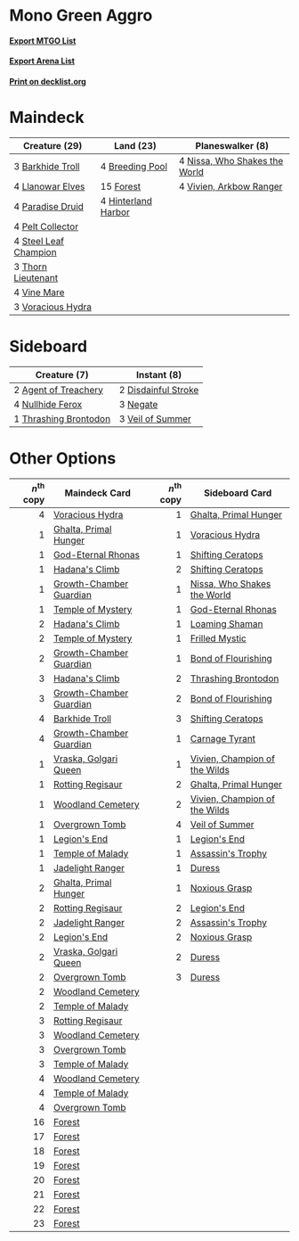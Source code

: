 # Mono Green Aggro

#### [Export MTGO List](../collection/Mono%20Green%20Aggro/Mono%20Green%20Aggro.txt)
#### [Export Arena List](../collection/Mono%20Green%20Aggro/Mono%20Green%20Aggro_arena.txt)
#### [Print on decklist.org](http://decklist.org/?deckmain=3%09Barkhide%20Troll%0A4%09Breeding%20Pool%0A15%09Forest%0A4%09Hinterland%20Harbor%0A4%09Llanowar%20Elves%0A4%09Nissa,%20Who%20Shakes%20the%20World%0A4%09Paradise%20Druid%0A4%09Pelt%20Collector%0A4%09Steel%20Leaf%20Champion%0A3%09Thorn%20Lieutenant%0A4%09Vine%20Mare%0A4%09Vivien,%20Arkbow%20Ranger%0A3%09Voracious%20Hydra&deckside=2%09Agent%20of%20Treachery%0A2%09Disdainful%20Stroke%0A3%09Negate%0A4%09Nullhide%20Ferox%0A1%09Thrashing%20Brontodon%0A3%09Veil%20of%20Summer)
# Maindeck

|                                         Creature (29)                                          |                                          Land (23)                                           |                                            Planeswalker (8)                                            |
|------------------------------------------------------------------------------------------------|----------------------------------------------------------------------------------------------|--------------------------------------------------------------------------------------------------------|
|3 [Barkhide Troll](http://gatherer.wizards.com/Pages/Card/Details.aspx?multiverseid=466919)     |4 [Breeding Pool](http://gatherer.wizards.com/Pages/Card/Details.aspx?multiverseid=97088)     |4 [Nissa, Who Shakes the World](http://gatherer.wizards.com/Pages/Card/Details.aspx?multiverseid=461096)|
|4 [Llanowar Elves](http://gatherer.wizards.com/Pages/Card/Details.aspx?multiverseid=129626)     |15 [Forest](http://gatherer.wizards.com/Pages/Card/Details.aspx?multiverseid=439860)          |4 [Vivien, Arkbow Ranger](http://gatherer.wizards.com/Pages/Card/Details.aspx?multiverseid=466953)      |
|4 [Paradise Druid](http://gatherer.wizards.com/Pages/Card/Details.aspx?multiverseid=461098)     |4 [Hinterland Harbor](http://gatherer.wizards.com/Pages/Card/Details.aspx?multiverseid=443128)|                                                                                                        |
|4 [Pelt Collector](http://gatherer.wizards.com/Pages/Card/Details.aspx?multiverseid=452891)     |                                                                                              |                                                                                                        |
|4 [Steel Leaf Champion](http://gatherer.wizards.com/Pages/Card/Details.aspx?multiverseid=443070)|                                                                                              |                                                                                                        |
|3 [Thorn Lieutenant](http://gatherer.wizards.com/Pages/Card/Details.aspx?multiverseid=447339)   |                                                                                              |                                                                                                        |
|4 [Vine Mare](http://gatherer.wizards.com/Pages/Card/Details.aspx?multiverseid=447343)          |                                                                                              |                                                                                                        |
|3 [Voracious Hydra](http://gatherer.wizards.com/Pages/Card/Details.aspx?multiverseid=466954)    |                                                                                              |                                                                                                        |


# Sideboard

|                                          Creature (7)                                          |                                         Instant (8)                                          |
|------------------------------------------------------------------------------------------------|----------------------------------------------------------------------------------------------|
|2 [Agent of Treachery](http://gatherer.wizards.com/Pages/Card/Details.aspx?multiverseid=466797) |2 [Disdainful Stroke](http://gatherer.wizards.com/Pages/Card/Details.aspx?multiverseid=420705)|
|4 [Nullhide Ferox](http://gatherer.wizards.com/Pages/Card/Details.aspx?multiverseid=452888)     |3 [Negate](http://gatherer.wizards.com/Pages/Card/Details.aspx?multiverseid=423707)           |
|1 [Thrashing Brontodon](http://gatherer.wizards.com/Pages/Card/Details.aspx?multiverseid=456570)|3 [Veil of Summer](http://gatherer.wizards.com/Pages/Card/Details.aspx?multiverseid=466952)   |


# Other Options

|*n*<sup>th</sup> copy|                                          Maindeck Card                                           |*n*<sup>th</sup> copy|                                             Sideboard Card                                             |
|--------------------:|--------------------------------------------------------------------------------------------------|--------------------:|--------------------------------------------------------------------------------------------------------|
|                    4|[Voracious Hydra](http://gatherer.wizards.com/Pages/Card/Details.aspx?multiverseid=466954)        |                    1|[Ghalta, Primal Hunger](http://gatherer.wizards.com/Pages/Card/Details.aspx?multiverseid=456564)        |
|                    1|[Ghalta, Primal Hunger](http://gatherer.wizards.com/Pages/Card/Details.aspx?multiverseid=456564)  |                    1|[Voracious Hydra](http://gatherer.wizards.com/Pages/Card/Details.aspx?multiverseid=466954)              |
|                    1|[God-Eternal Rhonas](http://gatherer.wizards.com/Pages/Card/Details.aspx?multiverseid=461090)     |                    1|[Shifting Ceratops](http://gatherer.wizards.com/Pages/Card/Details.aspx?multiverseid=466948)            |
|                    1|[Hadana's Climb](http://gatherer.wizards.com/Pages/Card/Details.aspx?multiverseid=439815)         |                    2|[Shifting Ceratops](http://gatherer.wizards.com/Pages/Card/Details.aspx?multiverseid=466948)            |
|                    1|[Growth-Chamber Guardian](http://gatherer.wizards.com/Pages/Card/Details.aspx?multiverseid=457272)|                    1|[Nissa, Who Shakes the World](http://gatherer.wizards.com/Pages/Card/Details.aspx?multiverseid=461096)  |
|                    1|[Temple of Mystery](http://gatherer.wizards.com/Pages/Card/Details.aspx?multiverseid=373571)      |                    1|[God-Eternal Rhonas](http://gatherer.wizards.com/Pages/Card/Details.aspx?multiverseid=461090)           |
|                    2|[Hadana's Climb](http://gatherer.wizards.com/Pages/Card/Details.aspx?multiverseid=439815)         |                    1|[Loaming Shaman](http://gatherer.wizards.com/Pages/Card/Details.aspx?multiverseid=405286)               |
|                    2|[Temple of Mystery](http://gatherer.wizards.com/Pages/Card/Details.aspx?multiverseid=373571)      |                    1|[Frilled Mystic](http://gatherer.wizards.com/Pages/Card/Details.aspx?multiverseid=457318)               |
|                    2|[Growth-Chamber Guardian](http://gatherer.wizards.com/Pages/Card/Details.aspx?multiverseid=457272)|                    1|[Bond of Flourishing](http://gatherer.wizards.com/Pages/Card/Details.aspx?multiverseid=461082)          |
|                    3|[Hadana's Climb](http://gatherer.wizards.com/Pages/Card/Details.aspx?multiverseid=439815)         |                    2|[Thrashing Brontodon](http://gatherer.wizards.com/Pages/Card/Details.aspx?multiverseid=456570)          |
|                    3|[Growth-Chamber Guardian](http://gatherer.wizards.com/Pages/Card/Details.aspx?multiverseid=457272)|                    2|[Bond of Flourishing](http://gatherer.wizards.com/Pages/Card/Details.aspx?multiverseid=461082)          |
|                    4|[Barkhide Troll](http://gatherer.wizards.com/Pages/Card/Details.aspx?multiverseid=466919)         |                    3|[Shifting Ceratops](http://gatherer.wizards.com/Pages/Card/Details.aspx?multiverseid=466948)            |
|                    4|[Growth-Chamber Guardian](http://gatherer.wizards.com/Pages/Card/Details.aspx?multiverseid=457272)|                    1|[Carnage Tyrant](http://gatherer.wizards.com/Pages/Card/Details.aspx?multiverseid=435334)               |
|                    1|[Vraska, Golgari Queen](http://gatherer.wizards.com/Pages/Card/Details.aspx?multiverseid=452963)  |                    1|[Vivien, Champion of the Wilds](http://gatherer.wizards.com/Pages/Card/Details.aspx?multiverseid=461107)|
|                    1|[Rotting Regisaur](http://gatherer.wizards.com/Pages/Card/Details.aspx?multiverseid=466865)       |                    2|[Ghalta, Primal Hunger](http://gatherer.wizards.com/Pages/Card/Details.aspx?multiverseid=456564)        |
|                    1|[Woodland Cemetery](http://gatherer.wizards.com/Pages/Card/Details.aspx?multiverseid=443136)      |                    2|[Vivien, Champion of the Wilds](http://gatherer.wizards.com/Pages/Card/Details.aspx?multiverseid=461107)|
|                    1|[Overgrown Tomb](http://gatherer.wizards.com/Pages/Card/Details.aspx?multiverseid=405103)         |                    4|[Veil of Summer](http://gatherer.wizards.com/Pages/Card/Details.aspx?multiverseid=466952)               |
|                    1|[Legion's End](http://gatherer.wizards.com/Pages/Card/Details.aspx?multiverseid=466860)           |                    1|[Legion's End](http://gatherer.wizards.com/Pages/Card/Details.aspx?multiverseid=466860)                 |
|                    1|[Temple of Malady](http://gatherer.wizards.com/Pages/Card/Details.aspx?multiverseid=380515)       |                    1|[Assassin's Trophy](http://gatherer.wizards.com/Pages/Card/Details.aspx?multiverseid=452902)            |
|                    1|[Jadelight Ranger](http://gatherer.wizards.com/Pages/Card/Details.aspx?multiverseid=439793)       |                    1|[Duress](http://gatherer.wizards.com/Pages/Card/Details.aspx?multiverseid=14557)                        |
|                    2|[Ghalta, Primal Hunger](http://gatherer.wizards.com/Pages/Card/Details.aspx?multiverseid=456564)  |                    1|[Noxious Grasp](http://gatherer.wizards.com/Pages/Card/Details.aspx?multiverseid=466864)                |
|                    2|[Rotting Regisaur](http://gatherer.wizards.com/Pages/Card/Details.aspx?multiverseid=466865)       |                    2|[Legion's End](http://gatherer.wizards.com/Pages/Card/Details.aspx?multiverseid=466860)                 |
|                    2|[Jadelight Ranger](http://gatherer.wizards.com/Pages/Card/Details.aspx?multiverseid=439793)       |                    2|[Assassin's Trophy](http://gatherer.wizards.com/Pages/Card/Details.aspx?multiverseid=452902)            |
|                    2|[Legion's End](http://gatherer.wizards.com/Pages/Card/Details.aspx?multiverseid=466860)           |                    2|[Noxious Grasp](http://gatherer.wizards.com/Pages/Card/Details.aspx?multiverseid=466864)                |
|                    2|[Vraska, Golgari Queen](http://gatherer.wizards.com/Pages/Card/Details.aspx?multiverseid=452963)  |                    2|[Duress](http://gatherer.wizards.com/Pages/Card/Details.aspx?multiverseid=14557)                        |
|                    2|[Overgrown Tomb](http://gatherer.wizards.com/Pages/Card/Details.aspx?multiverseid=405103)         |                    3|[Duress](http://gatherer.wizards.com/Pages/Card/Details.aspx?multiverseid=14557)                        |
|                    2|[Woodland Cemetery](http://gatherer.wizards.com/Pages/Card/Details.aspx?multiverseid=443136)      |                     |                                                                                                        |
|                    2|[Temple of Malady](http://gatherer.wizards.com/Pages/Card/Details.aspx?multiverseid=380515)       |                     |                                                                                                        |
|                    3|[Rotting Regisaur](http://gatherer.wizards.com/Pages/Card/Details.aspx?multiverseid=466865)       |                     |                                                                                                        |
|                    3|[Woodland Cemetery](http://gatherer.wizards.com/Pages/Card/Details.aspx?multiverseid=443136)      |                     |                                                                                                        |
|                    3|[Overgrown Tomb](http://gatherer.wizards.com/Pages/Card/Details.aspx?multiverseid=405103)         |                     |                                                                                                        |
|                    3|[Temple of Malady](http://gatherer.wizards.com/Pages/Card/Details.aspx?multiverseid=380515)       |                     |                                                                                                        |
|                    4|[Woodland Cemetery](http://gatherer.wizards.com/Pages/Card/Details.aspx?multiverseid=443136)      |                     |                                                                                                        |
|                    4|[Temple of Malady](http://gatherer.wizards.com/Pages/Card/Details.aspx?multiverseid=380515)       |                     |                                                                                                        |
|                    4|[Overgrown Tomb](http://gatherer.wizards.com/Pages/Card/Details.aspx?multiverseid=405103)         |                     |                                                                                                        |
|                   16|[Forest](http://gatherer.wizards.com/Pages/Card/Details.aspx?multiverseid=439860)                 |                     |                                                                                                        |
|                   17|[Forest](http://gatherer.wizards.com/Pages/Card/Details.aspx?multiverseid=439860)                 |                     |                                                                                                        |
|                   18|[Forest](http://gatherer.wizards.com/Pages/Card/Details.aspx?multiverseid=439860)                 |                     |                                                                                                        |
|                   19|[Forest](http://gatherer.wizards.com/Pages/Card/Details.aspx?multiverseid=439860)                 |                     |                                                                                                        |
|                   20|[Forest](http://gatherer.wizards.com/Pages/Card/Details.aspx?multiverseid=439860)                 |                     |                                                                                                        |
|                   21|[Forest](http://gatherer.wizards.com/Pages/Card/Details.aspx?multiverseid=439860)                 |                     |                                                                                                        |
|                   22|[Forest](http://gatherer.wizards.com/Pages/Card/Details.aspx?multiverseid=439860)                 |                     |                                                                                                        |
|                   23|[Forest](http://gatherer.wizards.com/Pages/Card/Details.aspx?multiverseid=439860)                 |                     |                                                                                                        |

